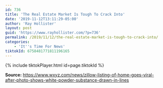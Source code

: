 ```yaml
---
id: 736
title: 'The Real Estate Market Is Tough To Crack Into'
date: '2019-11-12T13:11:29-05:00'
author: 'Ray Hollister'
layout: post
guid: 'https://www.rayhollister.com/?p=736'
permalink: /2019/11/12/the-real-estate-market-is-tough-to-crack-into/
categories:
    - 'It''s Time For News'
tiktokId: 6758481771811196165
---
```


{% include tiktokPlayer.html id=page.tiktokId %}

**Source:** <https://www.wxyz.com/news/zillow-listing-of-home-goes-viral-after-photo-shows-white-powder-substance-drawn-in-lines>